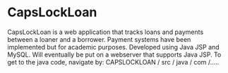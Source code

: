 CapsLockLoan
============

CapsLockLoan is a web application that tracks loans and payments between a loaner and a borrower. Payment systems have been implemented but for academic purposes. Developed using Java JSP and MySQL. Will eventually be put on a webserver that supports Java JSP. To get to the java code, navigate by: CAPSLOCKLOAN / src / java / com /.....
